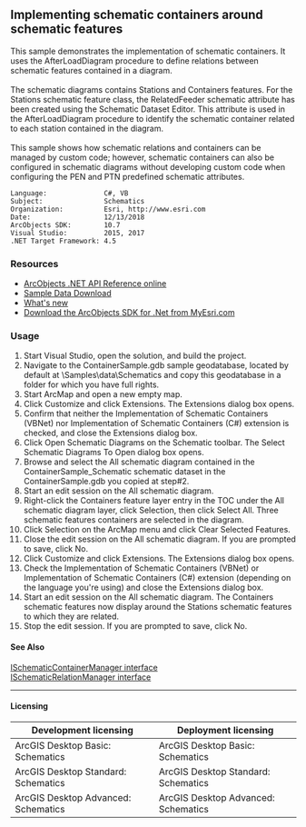 ## Implementing schematic containers around schematic features

  <div xmlns="http://www.w3.org/1999/xhtml" xmlns:my="http://schemas.microsoft.com/office/infopath/2003/myXSD/2006-02-10T23:25:53">This sample demonstrates the implementation of schematic containers. It uses the AfterLoadDiagram procedure to define relations between schematic features contained in a diagram.</div>
  <div xmlns="http://www.w3.org/1999/xhtml" xmlns:my="http://schemas.microsoft.com/office/infopath/2003/myXSD/2006-02-10T23:25:53"> </div>
  <div xmlns="http://www.w3.org/1999/xhtml" xmlns:my="http://schemas.microsoft.com/office/infopath/2003/myXSD/2006-02-10T23:25:53">The schematic diagrams contains Stations and Containers features. For the Stations schematic feature class, the RelatedFeeder schematic attribute has been created using the Schematic Dataset Editor. This attribute is used in the AfterLoadDiagram procedure to identify the schematic container related to each station contained in the diagram.</div>
  <div xmlns="http://www.w3.org/1999/xhtml" xmlns:my="http://schemas.microsoft.com/office/infopath/2003/myXSD/2006-02-10T23:25:53"> </div>
  <div xmlns="http://www.w3.org/1999/xhtml" xmlns:my="http://schemas.microsoft.com/office/infopath/2003/myXSD/2006-02-10T23:25:53">This sample shows how schematic relations and containers can be managed by custom code; however, schematic containers can also be configured in schematic diagrams without developing custom code when configuring the PEN and PTN predefined schematic attributes.</div>  


<!-- TODO: Fill this section below with metadata about this sample-->
```
Language:              C#, VB
Subject:               Schematics
Organization:          Esri, http://www.esri.com
Date:                  12/13/2018
ArcObjects SDK:        10.7
Visual Studio:         2015, 2017
.NET Target Framework: 4.5
```

### Resources

* [ArcObjects .NET API Reference online](http://desktop.arcgis.com/en/arcobjects/latest/net/webframe.htm)  
* [Sample Data Download](../../releases)  
* [What's new](http://desktop.arcgis.com/en/arcobjects/latest/net/webframe.htm#91cabc68-2271-400a-8ff9-c7fb25108546.htm)  
* [Download the ArcObjects SDK for .Net from MyEsri.com](https://my.esri.com/)  

### Usage
1. Start Visual Studio, open the solution, and build the project.  
1. Navigate to the ContainerSample.gdb sample geodatabase, located by default at <ArcGIS DeveloperKit install location>\Samples\data\Schematics and copy this geodatabase in a folder for which you have full rights.  
1. Start ArcMap and open a new empty map.  
1. Click Customize and click Extensions. The Extensions dialog box opens.  
1. Confirm that neither the Implementation of Schematic Containers (VBNet) nor Implementation of Schematic Containers (C#) extension is checked, and close the Extensions dialog box.  
1. Click Open Schematic Diagrams on the Schematic toolbar. The Select Schematic Diagrams To Open dialog box opens.   
1. Browse and select the All schematic diagram contained in the ContainerSample_Schematic schematic dataset in the ContainerSample.gdb you copied at step#2.  
1. Start an edit session on the All schematic diagram.  
1. Right-click the Containers feature layer entry in the TOC under the All schematic diagram layer, click Selection, then click Select All. Three schematic features containers are selected in the diagram.  
1. Click Selection on the ArcMap menu and click Clear Selected Features.  
1. Close the edit session on the All schematic diagram. If you are prompted to save, click No.  
1. Click Customize and click Extensions. The Extensions dialog box opens.  
1. Check the Implementation of Schematic Containers (VBNet) or Implementation of Schematic Containers (C#) extension (depending on the language you're using) and close the Extensions dialog box.  
1. Start an edit session on the All schematic diagram. The Containers schematic features now display around the Stations schematic features to which they are related.  
1. Stop the edit session. If you are prompted to save, click No.  







#### See Also  
[ISchematicContainerManager interface](http://desktop.arcgis.com/search/?q=ISchematicContainerManager%20interface&p=0&language=en&product=arcobjects-sdk-dotnet&version=&n=15&collection=help)  
[ISchematicRelationManager interface](http://desktop.arcgis.com/search/?q=ISchematicRelationManager%20interface&p=0&language=en&product=arcobjects-sdk-dotnet&version=&n=15&collection=help)  


---------------------------------

#### Licensing  
| Development licensing | Deployment licensing | 
| ------------- | ------------- | 
| ArcGIS Desktop Basic: Schematics | ArcGIS Desktop Basic: Schematics |  
| ArcGIS Desktop Standard: Schematics | ArcGIS Desktop Standard: Schematics |  
| ArcGIS Desktop Advanced: Schematics | ArcGIS Desktop Advanced: Schematics |  


